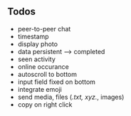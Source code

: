 ## Todos

- peer-to-peer chat
- timestamp
- display photo
- data persistent --> completed
- seen activity
- online occurance
- autoscroll to bottom
- input field fixed on bottom
- integrate emoji
- send media, files (_.txt, xyz._, images)
- copy on right click
